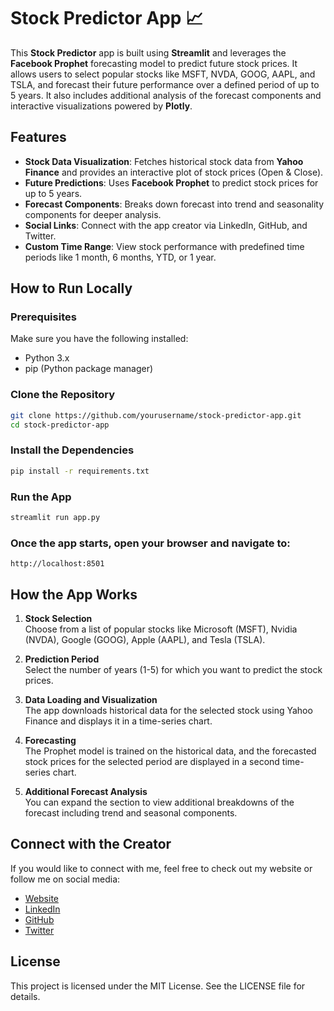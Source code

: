 # Stock Predictor App 📈

This **Stock Predictor** app is built using **Streamlit** and leverages the **Facebook Prophet** forecasting model to predict future stock prices. It allows users to select popular stocks like MSFT, NVDA, GOOG, AAPL, and TSLA, and forecast their future performance over a defined period of up to 5 years. It also includes additional analysis of the forecast components and interactive visualizations powered by **Plotly**.

## Features

- **Stock Data Visualization**: Fetches historical stock data from **Yahoo Finance** and provides an interactive plot of stock prices (Open & Close).
- **Future Predictions**: Uses **Facebook Prophet** to predict stock prices for up to 5 years.
- **Forecast Components**: Breaks down forecast into trend and seasonality components for deeper analysis.
- **Social Links**: Connect with the app creator via LinkedIn, GitHub, and Twitter.
- **Custom Time Range**: View stock performance with predefined time periods like 1 month, 6 months, YTD, or 1 year.

## How to Run Locally

### Prerequisites

Make sure you have the following installed:

- Python 3.x
- pip (Python package manager)

### Clone the Repository

```bash
git clone https://github.com/yourusername/stock-predictor-app.git
cd stock-predictor-app
```
### Install the Dependencies

```bash
pip install -r requirements.txt
```

### Run the App

```bash
streamlit run app.py
```

### Once the app starts, open your browser and navigate to:
```arduino
http://localhost:8501
```

## How the App Works

1. **Stock Selection**  
   Choose from a list of popular stocks like Microsoft (MSFT), Nvidia (NVDA), Google (GOOG), Apple (AAPL), and Tesla (TSLA).

2. **Prediction Period**  
   Select the number of years (1-5) for which you want to predict the stock prices.

3. **Data Loading and Visualization**  
   The app downloads historical data for the selected stock using Yahoo Finance and displays it in a time-series chart.

4. **Forecasting**  
   The Prophet model is trained on the historical data, and the forecasted stock prices for the selected period are displayed in a second time-series chart.

5. **Additional Forecast Analysis**  
   You can expand the section to view additional breakdowns of the forecast including trend and seasonal components.

## Connect with the Creator

If you would like to connect with me, feel free to check out my website or follow me on social media:

- [Website](https://www.sakiful.com/)
- [LinkedIn](https://www.linkedin.com/in/sakiful/)
- [GitHub](https://github.com/sakiful)
- [Twitter](https://twitter.com/sakiful)

## License
This project is licensed under the MIT License. See the LICENSE file for details.
